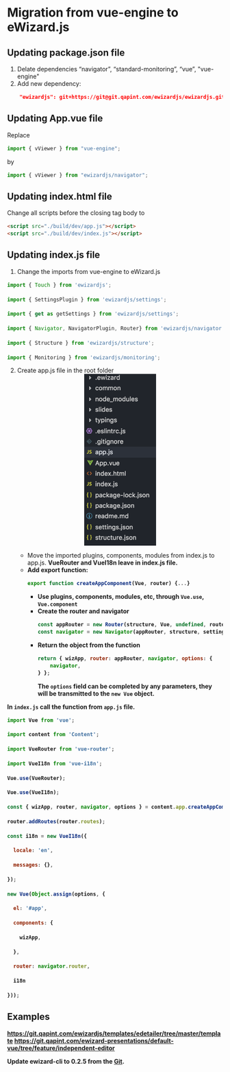 # Migration from vue-engine to eWizard.js

## Updating package.json file
1. Delate dependencies “navigator”, “standard-monitoring”, “vue”, "vue-engine"
2. Add new dependency: 
```json
    "ewizardjs": git+https://git@git.qapint.com/ewizardjs/ewizardjs.git#3.0.0
```

## Updating App.vue file
Replace
```js 
import { vViewer } from "vue-engine";
```
by
```js 
import { vViewer } from "ewizardjs/navigator";
```

## Updating index.html file
Change all scripts before the closing tag body to

```html
<script src="./build/dev/app.js"></script>
<script src="./build/dev/index.js"></script>
```


## Updating index.js file
1. Change the imports from vue-engine to eWizard.js
```js 
import { Touch } from 'ewizardjs';

import { SettingsPlugin } from 'ewizardjs/settings';

import { get as getSettings } from 'ewizardjs/settings';

import { Navigator, NavigatorPlugin, Router} from 'ewizardjs/navigator';

import { Structure } from 'ewizardjs/structure';

import { Monitoring } from 'ewizardjs/monitoring';
```
2. Create app.js file in the root folder
    <img src="../media/images/appjs.png" style="display:block; margin:auto; height:400px;"/>

    - Move the imported plugins, components, modules from index.js to app.js. <strong>VueRouter and VueI18n leave in index.js file.<strong> 
    - Add export function:
        ```js
        export function createAppComponent(Vue, router) {...}
        ```
        - Use plugins, components, modules, etc, through ```Vue.use```, ```Vue.component```
        - Create the router and navigator
            ```js
            const appRouter = new Router(structure, Vue, undefined, router);
            const navigator = new Navigator(appRouter, structure, settings);

            ```
        - Return the object from the function
            ```js
            return { wizApp, router: appRouter, navigator, options: {
                navigator,
            } };
            ```
            The ```options``` field can be completed by any parameters, they will be transmitted to the ```new Vue``` object.



In ```index.js``` call the function from ```app.js``` file.
```js
import Vue from 'vue';

import content from 'Content';

import VueRouter from 'vue-router';

import VueI18n from 'vue-i18n';

Vue.use(VueRouter);

Vue.use(VueI18n);

const { wizApp, router, navigator, options } = content.app.createAppComponent(Vue, new VueRouter());

router.addRoutes(router.routes);

const i18n = new VueI18n({

  locale: 'en',

  messages: {},

});

new Vue(Object.assign(options, {

  el: '#app',

  components: {

    wizApp,

  },

  router: navigator.router,

  i18n

}));
```


## Examples

https://git.qapint.com/ewizardjs/templates/edetailer/tree/master/template https://git.qapint.com/ewizard-presentations/default-vue/tree/feature/independent-editor


Update ewizard-cli to 0.2.5 from the [Git](https://git.qapint.com/ewizardjs/ewizard-cli).